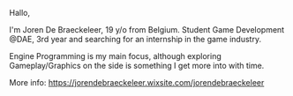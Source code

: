Hallo,

I'm Joren De Braeckeleer, 19 y/o from Belgium.
Student Game Development @DAE, 3rd year and searching for an internship in the game industry.

Engine Programming is my main focus, although exploring Gameplay/Graphics on the side is something I get more into with time.

More info: https://jorendebraeckeleer.wixsite.com/jorendebraeckeleer
